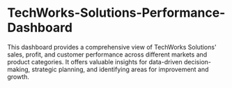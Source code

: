 # TechWorks-Solutions-Performance-Dashboard
This dashboard provides a comprehensive view of TechWorks Solutions' sales, profit, and customer performance across different markets and product categories. It offers valuable insights for data-driven decision-making, strategic planning, and identifying areas for improvement and growth.
